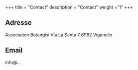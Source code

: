 +++
title = "Contact"
description = "Contact"
weight ="1"
+++
## Adresse
Association Botangisi
Via La Santa 7
6962 Viganello
## Email
info@...
